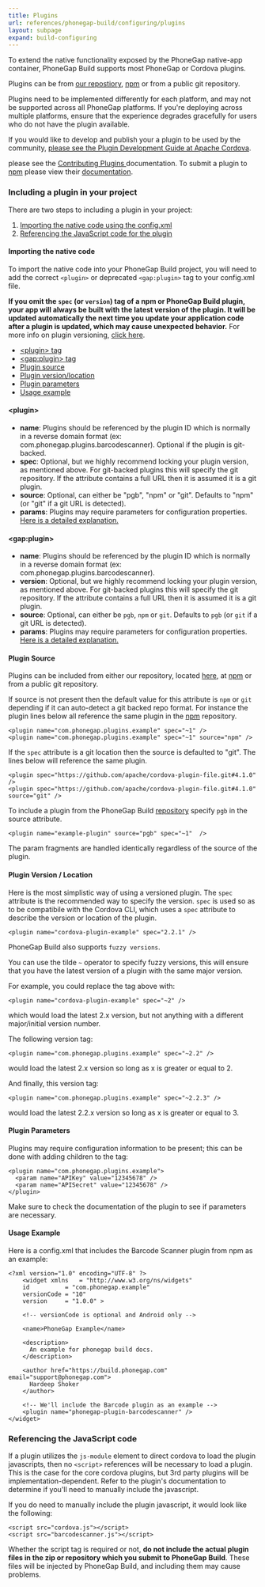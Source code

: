 ```yaml
---
title: Plugins
url: references/phonegap-build/configuring/plugins
layout: subpage
expand: build-configuring
---
```


To extend the native functionality exposed by the PhoneGap native-app container, PhoneGap Build supports most PhoneGap or Cordova plugins.

Plugins can be from <a href="https://build.phonegap.com/plugins" target="_blank">our repostiory</a>, <a href="https://www.npmjs.com/">npm</a> or from a public git repository.

Plugins need to be implemented differently for each platform, and may not be supported across all PhoneGap platforms. If you're deploying across multiple platforms, ensure that the experience degrades gracefully for users who do not have the plugin available.

If you would like to develop and publish your a plugin to be used by the community, [please see the Plugin Development Guide at Apache Cordova](http://cordova.apache.org/docs/en/latest/guide/hybrid/plugins/index.html). 

please see the [Contributing Plugins ](developer_contributing_plugins.md.html) documentation. To submit a plugin to <a href="https://www.npmjs.com/">npm</a> please view their <a href="https://docs.npmjs.com/getting-started/publishing-npm-packages">documentation</a>.

### Including a plugin in your project

There are two steps to including a plugin in your project:

1. <a href="#importing-config">Importing the native code using the config.xml</a>
2. <a href="#importing-native">Referencing the JavaScript code for the plugin</a>

<a class="anchor" id="importing-config"></a>
#### Importing the native code

To import the native code into your PhoneGap Build project, you will need to add the correct `<plugin>` or deprecated `<gap:plugin>` tag to your config.xml file.

<b>If you omit the `spec` (or `version`) tag of a npm or PhoneGap Build plugin, your app will always be built with the latest version of the plugin. It will be updated automatically the next time you update your application code after a plugin is updated, which may cause unexpected behavior.</b> For more info on plugin versioning, <a href="#plugin-version">click here</a>.

- [&lt;plugin&gt; tag](#plugin)
- [&lt;gap:plugin&gt; tag](#gap-plugin)
- [Plugin source](#plugin-source)
- [Plugin version/location](#plugin-version)
- [Plugin parameters](#plugin-params)
- [Usage example](#usage-example)

<a class="anchor" id="plugin"></a>
#### &lt;plugin&gt;

- **name**: Plugins should be referenced by the plugin ID which is normally in a reverse domain format (ex: com.phonegap.plugins.barcodescanner). Optional if the plugin is git-backed.
- **spec**: Optional, but we highly recommend locking your plugin version, as mentioned above. For git-backed plugins this will specify the git repository. If the attribute contains a full URL then it is assumed it is a git plugin.
- **source**: Optional, can either be "pgb", "npm" or "git".  Defaults to "npm" (or "git" if a git URL is detected).
- **params**: Plugins may require parameters for configuration properties. <a href="#plugin-params">Here is a detailed explanation.</a>

<a class="anchor" id="gap-plugin"></a>
#### &lt;gap:plugin&gt;

- **name**: Plugins should be referenced by the plugin ID which is normally in a reverse domain format (ex: com.phonegap.plugins.barcodescanner).
- **version**: Optional, but we highly recommend locking your plugin version, as mentioned above. For git-backed plugins this will specify the git repository. If the attribute contains a full URL then it is assumed it is a git plugin.
- **source**: Optional, can either be `pgb`, `npm` or `git`.  Defaults to `pgb` (or `git` if a git URL is detected).
- **params**: Plugins may require parameters for configuration properties. <a href="#plugin-params">Here is a detailed explanation.</a>

<a class="anchor" id="plugin-source"></a>
#### Plugin Source

Plugins can be included from either our repository, located <a href="https://build.phonegap.com/plugins">here</a>, at <a href="https://www.npmjs.com/">npm</a> or from a public git repository.

If source is not present then the default value for this attribute is `npm` or `git` depending if it can auto-detect a git backed repo format. For instance the plugin lines below all reference the same plugin in the <a href="https://www.npmjs.com/">npm</a> repository.

    <plugin name="com.phonegap.plugins.example" spec="~1" />
    <plugin name="com.phonegap.plugins.example" spec="~1" source="npm" />

If the `spec` attribute is a git location then the source is defaulted to "git". The lines below will reference the same plugin.

    <plugin spec="https://github.com/apache/cordova-plugin-file.git#4.1.0" />
    <plugin spec="https://github.com/apache/cordova-plugin-file.git#4.1.0" source="git" />

To include a plugin from the PhoneGap Build <a href="https://build.phonegap.com/plugins">repository</a> specify `pgb` in the source attribute.

    <plugin name="example-plugin" source="pgb" spec="~1"  />

The param fragments are handled identically regardless of the source of the plugin.

<a class="anchor" id="plugin-version"></a>
#### Plugin Version / Location

Here is the most simplistic way of using a versioned plugin. The `spec` attribute is the recommended way to specify the version. `spec` is used so as to be compatibile with the Cordova CLI, which uses a `spec` attribute to describe the version or location of the plugin.

    <plugin name="cordova-plugin-example" spec="2.2.1" />

PhoneGap Build also supports `fuzzy versions`.

You can use the tilde `~` operator to specify fuzzy versions, this will ensure that you have the latest version of a plugin with the same major version.

For example, you could replace the tag above with:

    <plugin name="cordova-plugin-example" spec="~2" />

which would load the latest 2.x version, but not anything with a different major/initial version number.

The following version tag:

    <plugin name="com.phonegap.plugins.example" spec="~2.2" />

would load the latest 2.x version so long as x is greater or equal to 2.

And finally, this version tag:

    <plugin name="com.phonegap.plugins.example" spec="~2.2.3" />

would load the latest 2.2.x version so long as x is greater or equal to 3.

<a class="anchor" id="plugin-params"></a>
#### Plugin Parameters

Plugins may require configuration information to be present; this can be done with adding <param> children to the <plugin> tag:

    <plugin name="com.phonegap.plugins.example">
      <param name="APIKey" value="12345678" />
      <param name="APISecret" value="12345678" />
    </plugin>

<i class="glyphicon glyphicon-check"></i> Make sure to check the documentation of the plugin to see if parameters are necessary.

<a class="anchor" id="usage-example"></a>
#### Usage Example

Here is a config.xml that includes the Barcode Scanner plugin from npm as an example:

    <?xml version="1.0" encoding="UTF-8" ?>
        <widget xmlns   = "http://www.w3.org/ns/widgets"
        id          = "com.phonegap.example"
        versionCode = "10"
        version     = "1.0.0" >

        <!-- versionCode is optional and Android only -->

        <name>PhoneGap Example</name>

        <description>
          An example for phonegap build docs.
        </description>

        <author href="https://build.phonegap.com" email="support@phonegap.com">
          Hardeep Shoker
        </author>

        <!-- We'll include the Barcode plugin as an example -->
        <plugin name="phonegap-plugin-barcodescanner" />
    </widget>

<a class="anchor" id="importing-native"></a>
### Referencing the JavaScript code

If a plugin utilizes the <code>js-module</code> element to direct cordova to load the plugin javascripts, then no <code>&lt;script&gt;</code> references will be necessary to load a plugin. This is the case for the core cordova plugins, but 3rd party plugins will be implementation-dependent. Refer to the plugin's documentation to determine if you'll need to manually include the javascript.

If you do need to manually include the plugin javascript, it would look like the following:

    <script src="cordova.js"></script>
    <script src="barcodescanner.js"></script>

Whether the script tag is required or not, **do not include the actual plugin files in the zip or repository which you submit to PhoneGap Build**. These files will be injected by PhoneGap Build, and including them may cause problems.
